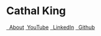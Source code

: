 # Cathal King

[<i class="fa fa-info-circle       fa" aria-hidden="true"></i>&nbsp;&nbsp;About](index.md)
[<i class="fa fa-youtube-play        fa-lg" aria-hidden="true"></i>&nbsp;YouTube](https://www.youtube.com/channel/UCGjSzakQx3Cx8EVSoOf0JPA?view_as=subscriber)
[<i class="fa fa-linkedin       fa-lg" aria-hidden="true"></i>&nbsp;&nbsp;LinkedIn](https://www.linkedin.com/in/cathal-king)
[<i class="fa fa-github         fa-lg" aria-hidden="true"></i>&nbsp;&nbsp;Github](https://github.com/cathalgking)
<!-- [<i class="fa fa-file-text         fa" aria-hidden="true"></i>&nbsp;&nbsp;CV](cv.pdf) -->
